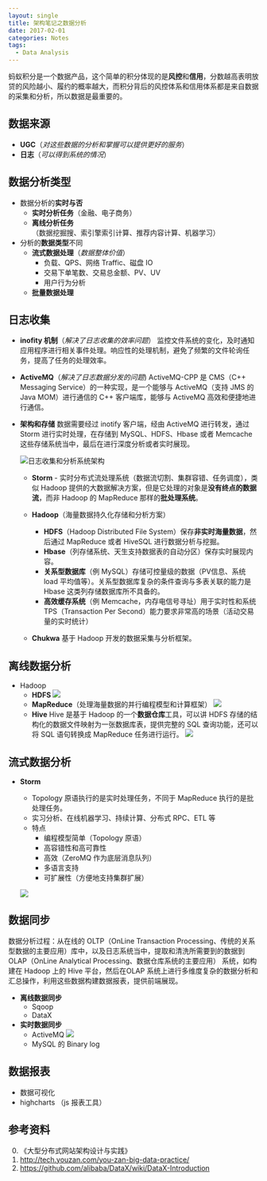 ```yaml
---
layout: single
title: 架构笔记之数据分析
date: 2017-02-01
categories: Notes
tags:
  - Data Analysis
---
```


蚂蚁积分是一个数据产品，这个简单的积分体现的是**风控**和**信用**，分数越高表明放贷的风险越小、履约的概率越大，而积分背后的风控体系和信用体系都是来自数据的采集和分析，所以数据是最重要的。

<!-- more -->

数据来源
---
* **UGC**（*对这些数据的分析和掌握可以提供更好的服务*）
* **日志**（*可以得到系统的情况*）

数据分析类型
---
* 数据分析的**实时与否**
  * **实时分析任务**（金融、电子商务）
  * **离线分析任务**（数据挖掘搜、索引擎索引计算、推荐内容计算、机器学习）
* 分析的**数据类型**不同
  * **流式数据处理**（*数据整体价值*）
    * 负载、QPS、网络 Traffic、磁盘 IO
    * 交易下单笔数、交易总金额、PV、UV
    * 用户行为分析
  * **批量数据处理**

日志收集
---
* **inofity 机制**（*解决了日志收集的效率问题*）
  监控文件系统的变化，及时通知应用程序进行相关事件处理。响应性的处理机制，避免了频繁的文件轮询任务，提高了任务的处理效率。

* **ActiveMQ**（*解决了日志数据分发的问题*)
  ActiveMQ-CPP 是 CMS（C++ Messaging Service）的一种实现，是一个能够与 ActiveMQ（支持 JMS 的 Java MOM）进行通信的 C++ 客户端库，能够与 ActiveMQ 高效和便捷地进行通信。

* **架构和存储**
  数据需要经过 inotify 客户端，经由 ActiveMQ 进行转发，通过 Storm 进行实时处理，在存储到 MySQL、HDFS、Hbase 或者 Memcache 这些存储系统当中，最后在进行深度分析或者实时展现。

  ![日志收集和分析系统架构](http://upload-images.jianshu.io/upload_images/620698-119c11e12169cd7e.png)

  * **Storm** - 实时分布式流处理系统（数据流切割、集群容错、任务调度），类似 Hadoop 提供的大数据解决方案，但是它处理的对象是**没有终点的数据流**，而非 Hadoop 的 MapReduce 那样的**批处理系统**。
  * **Hadoop**（海量数据持久化存储和分析方案）
    * **HDFS**（Hadoop Distributed File System）保存**非实时海量数据**，然后通过 MapReduce 或者 HiveSQL 进行数据分析与挖掘。
    * **Hbase**（列存储系统、天生支持数据表的自动分区）保存实时展现内容。
    * **关系型数据库**（例 MySQL）存储可控量级的数据（PV信息、系统 load 平均值等）。关系型数据库复杂的条件查询与多表关联的能力是 Hbase 这类列存储数据库所不具备的。
    * **高效缓存系统**（例 Memcache，内存电信号寻址）用于实时性和系统 TPS（Transaction Per Second）能力要求非常高的场景（活动交易量的实时统计）

  * **Chukwa**
    基于 Hadoop 开发的数据采集与分析框架。

离线数据分析
---
* Hadoop
  * **HDFS**
    ![](https://hadoop.apache.org/docs/r1.2.1/images/hdfsarchitecture.gif)
  * **MapReduce**（处理海量数据的并行编程模型和计算框架）
    ![](http://upload-images.jianshu.io/upload_images/620698-862e495ff97953e7.png)
  * **Hive**
    Hive 是基于 Hadoop 的一个**数据仓库**工具，可以讲 HDFS 存储的结构化的数据文件映射为一张数据库表，提供完整的 SQL 查询功能，还可以将 SQL 语句转换成 MapReduce 任务进行运行。
    ![](http://upload-images.jianshu.io/upload_images/620698-f5a1fcc0e1d9f341.png?imageMogr2/auto-orient/strip%7CimageView2/2/w/1240)

流式数据分析
---
* **Storm**
  * Topology 原语执行的是实时处理任务，不同于 MapReduce 执行的是批处理任务。
  * 实习分析、在线机器学习、持续计算、分布式 RPC、ETL 等
  * 特点
    * 编程模型简单（Topology 原语）
    * 高容错性和高可靠性
    * 高效（ZeroMQ 作为底层消息队列）
    * 多语言支持
    * 可扩展性（方便地支持集群扩展）

  ![](http://upload-images.jianshu.io/upload_images/620698-8ea1b43dc2421b8d.png)

数据同步
---
数据分析过程：从在线的 OLTP（OnLine Transaction Processing、传统的关系型数据的主要应用）库中，以及日志系统当中，提取和清洗所需要到的数据到 OLAP（OnLine Analytical Processing、数据仓库系统的主要应用） 系统，如构建在 Hadoop 上的 Hive 平台，然后在OLAP 系统上进行多维度复杂的数据分析和汇总操作，利用这些数据构建数据报表，提供前端展现。

* **离线数据同步**
  * Sqoop
  * DataX
* **实时数据同步**
  * ActiveMQ
    ![](http://upload-images.jianshu.io/upload_images/620698-74b47f6dd1ba3d8d.png?imageMogr2/auto-orient/strip%7CimageView2/2/w/1240)
  * MySQL 的 Binary log

数据报表
---
* 数据可视化
* highcharts （js 报表工具）

参考资料
---
0. 《大型分布式网站架构设计与实践》
0. http://tech.youzan.com/you-zan-big-data-practice/
0. https://github.com/alibaba/DataX/wiki/DataX-Introduction
